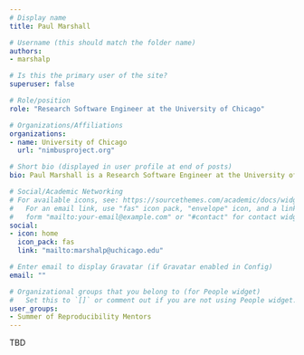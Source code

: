 ```yaml
---
# Display name
title: Paul Marshall

# Username (this should match the folder name)
authors:
- marshalp

# Is this the primary user of the site?
superuser: false

# Role/position
role: "Research Software Engineer at the University of Chicago"

# Organizations/Affiliations
organizations:
- name: University of Chicago
  url: "nimbusproject.org"

# Short bio (displayed in user profile at end of posts)
bio: Paul Marshall is a Research Software Engineer at the University of Chicago for the Chameleon Testbed

# Social/Academic Networking
# For available icons, see: https://sourcethemes.com/academic/docs/widgets/#icons
#   For an email link, use "fas" icon pack, "envelope" icon, and a link in the
#   form "mailto:your-email@example.com" or "#contact" for contact widget.
social:
- icon: home
  icon_pack: fas
  link: "mailto:marshalp@uchicago.edu"

# Enter email to display Gravatar (if Gravatar enabled in Config)
email: ""

# Organizational groups that you belong to (for People widget)
#   Set this to `[]` or comment out if you are not using People widget.
user_groups:
- Summer of Reproducibility Mentors
---
```

TBD